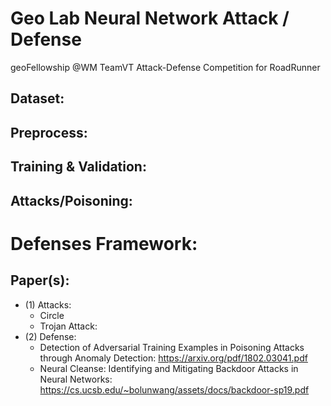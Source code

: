 # Geo Lab Neural Network Attack / Defense
geoFellowship @WM TeamVT Attack-Defense Competition for RoadRunner

## Dataset:

## Preprocess:

## Training & Validation:

## Attacks/Poisoning:

# Defenses Framework:


## Paper(s):
- (1) Attacks:
    - Circle
    - Trojan Attack:
- (2) Defense:
    - Detection of Adversarial Training Examples in Poisoning Attacks through Anomaly Detection: https://arxiv.org/pdf/1802.03041.pdf
    - Neural Cleanse: Identifying and Mitigating Backdoor Attacks in Neural Networks: https://cs.ucsb.edu/~bolunwang/assets/docs/backdoor-sp19.pdf 